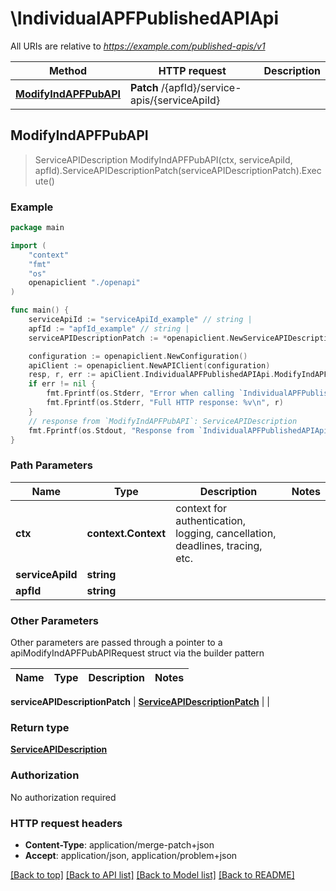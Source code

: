 # \IndividualAPFPublishedAPIApi

All URIs are relative to *https://example.com/published-apis/v1*

Method | HTTP request | Description
------------- | ------------- | -------------
[**ModifyIndAPFPubAPI**](IndividualAPFPublishedAPIApi.md#ModifyIndAPFPubAPI) | **Patch** /{apfId}/service-apis/{serviceApiId} | 



## ModifyIndAPFPubAPI

> ServiceAPIDescription ModifyIndAPFPubAPI(ctx, serviceApiId, apfId).ServiceAPIDescriptionPatch(serviceAPIDescriptionPatch).Execute()





### Example

```go
package main

import (
    "context"
    "fmt"
    "os"
    openapiclient "./openapi"
)

func main() {
    serviceApiId := "serviceApiId_example" // string | 
    apfId := "apfId_example" // string | 
    serviceAPIDescriptionPatch := *openapiclient.NewServiceAPIDescriptionPatch() // ServiceAPIDescriptionPatch | 

    configuration := openapiclient.NewConfiguration()
    apiClient := openapiclient.NewAPIClient(configuration)
    resp, r, err := apiClient.IndividualAPFPublishedAPIApi.ModifyIndAPFPubAPI(context.Background(), serviceApiId, apfId).ServiceAPIDescriptionPatch(serviceAPIDescriptionPatch).Execute()
    if err != nil {
        fmt.Fprintf(os.Stderr, "Error when calling `IndividualAPFPublishedAPIApi.ModifyIndAPFPubAPI``: %v\n", err)
        fmt.Fprintf(os.Stderr, "Full HTTP response: %v\n", r)
    }
    // response from `ModifyIndAPFPubAPI`: ServiceAPIDescription
    fmt.Fprintf(os.Stdout, "Response from `IndividualAPFPublishedAPIApi.ModifyIndAPFPubAPI`: %v\n", resp)
}
```

### Path Parameters


Name | Type | Description  | Notes
------------- | ------------- | ------------- | -------------
**ctx** | **context.Context** | context for authentication, logging, cancellation, deadlines, tracing, etc.
**serviceApiId** | **string** |  | 
**apfId** | **string** |  | 

### Other Parameters

Other parameters are passed through a pointer to a apiModifyIndAPFPubAPIRequest struct via the builder pattern


Name | Type | Description  | Notes
------------- | ------------- | ------------- | -------------


 **serviceAPIDescriptionPatch** | [**ServiceAPIDescriptionPatch**](ServiceAPIDescriptionPatch.md) |  | 

### Return type

[**ServiceAPIDescription**](ServiceAPIDescription.md)

### Authorization

No authorization required

### HTTP request headers

- **Content-Type**: application/merge-patch+json
- **Accept**: application/json, application/problem+json

[[Back to top]](#) [[Back to API list]](../README.md#documentation-for-api-endpoints)
[[Back to Model list]](../README.md#documentation-for-models)
[[Back to README]](../README.md)

